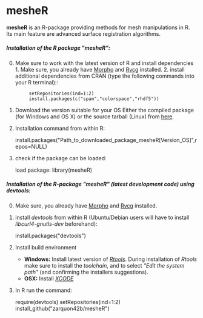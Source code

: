 mesheR
====
__mesheR__ is an R-package providing methods for mesh manipulations in R. Its main feature are advanced surface registration algorithms.


##### Installation of the R package "mesheR": ####
   0. Make sure to work with the latest version of R and install dependencies  
     1. Make sure, you already have [Morpho](http://sourceforge.net/p/morpho-rpackage/wiki/Installation_Morpho/) and [Rvcg](http://sourceforge.net/p/morpho-rpackage/wiki/Installation_Rvcg/) installed.
     2. install additional dependencies from CRAN (type the following commands into your R terminal):: 
               
               setRepositories(ind=1:2)
               install.packages(c("spam","colorspace","rhdf5"))


   1. Download the version suitable for your OS Either the compiled package (for Windows and OS X) or the source tarball (Linux) from [here](https://sourceforge.net/projects/morpho-rpackage/files/mesheR/).

   2. Installation command from within R: 
   
        install.packages("Path_to_downloaded_package_mesheR[Version_OS]",repos=NULL)

   3. check if the package can be loaded:
        
        load package: library(mesheR)

##### Installation of the R-package "mesheR" (latest development code) using *devtools*: ####
0. Make sure, you already have [Morpho](http://sourceforge.net/p/morpho-rpackage/wiki/Installation_Morpho/) and [Rvcg](http://sourceforge.net/p/morpho-rpackage/wiki/Installation_Rvcg/) installed.
1. install *devtools* from within R (Ubuntu/Debian users will have to install *libcurl4-gnutls-dev* beforehand):

	install.packages("devtools")


2. Install build environment
    * **Windows:** Install latest version of *[Rtools](http://cran.r-project.org/bin/windows/Rtools)*.
During installation of *Rtools* make sure to install the *toolchain*, and to select *"Edit the system path"* (and confirming the installers suggestions).
    * **OSX:** Install *[XCODE](https://developer.apple.com/xcode/)*


3. In R run the command:

	
	require(devtools)
	setRepositories(ind=1:2)	
	install_github("zarquon42b/mesheR")
